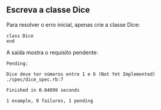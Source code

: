 ## Escreva a classe Dice

Para resolver o erro inicial, apenas crie a classe Dice: 

	class Dice
	end

A saída mostra o requisito pendente:

	Pending:

	Dice deve ter números entre 1 e 6 (Not Yet Implemented)
	./spec/dice_spec.rb:7

	Finished in 0.04099 seconds

	1 example, 0 failures, 1 pending


